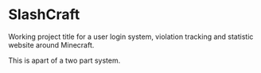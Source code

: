 SlashCraft
==========

Working project title for a user login system, violation tracking and statistic website around Minecraft.

This is apart of a two part system.
